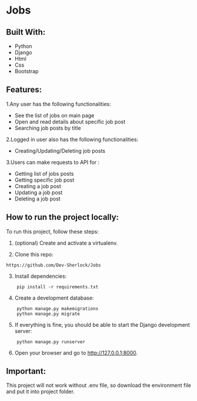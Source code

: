 # Jobs
## Built With:

- Python
- Django
- Html
- Css
- Bootstrap

## Features:
1.Any user has the following functionalities:
- See the list of jobs on main page
- Open and read details about specific job post 
- Searching job posts by title


2.Logged in user also has the following functionalities:
- Creating/Updating/Deleting job posts

3.Users can make requests to API for :
- Getting list of jobs posts
- Getting specific job post
- Creating a job post
- Updating a job post
- Deleting a job post


## How to run the project locally:
To run this project, follow these steps:

1.  (optional) Create and activate a virtualenv.

2.  Clone this repo:
```
https://github.com/Dev-Sherlock/Jobs
```
3.  Install dependencies:
```
    pip install -r requirements.txt
```
4.  Create a development database:
```
    python manage.py makemigrations
    python manage.py migrate
```
5.  If everything is fine, you should be able to start the Django development server:
```
    python manage.py runserver
```
6.  Open your browser and go to http://127.0.0.1:8000. 


## Important:

This project will not work without .env file, so download the environment file and put it into project folder.
